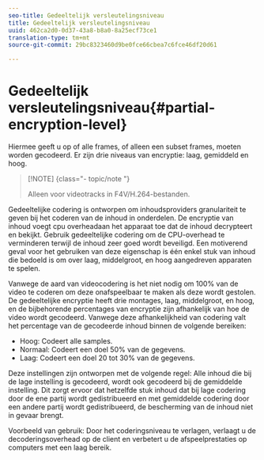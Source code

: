 ```yaml
---
seo-title: Gedeeltelijk versleutelingsniveau
title: Gedeeltelijk versleutelingsniveau
uuid: 462ca2d0-0d37-43a8-b8a0-8a25ecf73ce1
translation-type: tm+mt
source-git-commit: 29bc8323460d9be0fce66cbea7c6fce46df20d61

---
```



# Gedeeltelijk versleutelingsniveau{#partial-encryption-level}

Hiermee geeft u op of alle frames, of alleen een subset frames, moeten worden gecodeerd. Er zijn drie niveaus van encryptie: laag, gemiddeld en hoog.

>[!NOTE] {class=&quot;- topic/note &quot;}
>
>Alleen voor videotracks in F4V/H.264-bestanden.

Gedeeltelijke codering is ontworpen om inhoudsproviders granulariteit te geven bij het coderen van de inhoud in onderdelen. De encryptie van inhoud voegt cpu overheadaan het apparaat toe dat de inhoud decrypteert en bekijkt. Gebruik gedeeltelijke codering om de CPU-overhead te verminderen terwijl de inhoud zeer goed wordt beveiligd. Een motiverend geval voor het gebruiken van deze eigenschap is één enkel stuk van inhoud die bedoeld is om over laag, middelgroot, en hoog aangedreven apparaten te spelen.

Vanwege de aard van videocodering is het niet nodig om 100% van de video te coderen om deze onafspeelbaar te maken als deze wordt gestolen. De gedeeltelijke encryptie heeft drie montages, laag, middelgroot, en hoog, en de bijbehorende percentages van encryptie zijn afhankelijk van hoe de video wordt gecodeerd. Vanwege deze afhankelijkheid van codering valt het percentage van de gecodeerde inhoud binnen de volgende bereiken:

* Hoog: Codeert alle samples.
* Normaal: Codeert een doel 50% van de gegevens.
* Laag: Codeert een doel 20 tot 30% van de gegevens.

Deze instellingen zijn ontworpen met de volgende regel: Alle inhoud die bij de lage instelling is gecodeerd, wordt ook gecodeerd bij de gemiddelde instelling. Dit zorgt ervoor dat hetzelfde stuk inhoud dat bij lage codering door de ene partij wordt gedistribueerd en met gemiddelde codering door een andere partij wordt gedistribueerd, de bescherming van de inhoud niet in gevaar brengt.

Voorbeeld van gebruik: Door het coderingsniveau te verlagen, verlaagt u de decoderingsoverhead op de client en verbetert u de afspeelprestaties op computers met een laag bereik.

